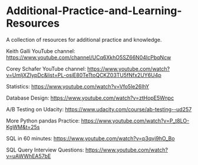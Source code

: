 # Additional-Practice-and-Learning-Resources
A collection of resources for additional practice and knowledge.

Keith Galli YouTube channel: https://www.youtube.com/channel/UCq6XkhO5SZ66N04IcPbqNcw

Corey Schafer YouTube channel: https://www.youtube.com/watch?v=UmljXZIypDc&list=PL-osiE80TeTtoQCKZ03TU5fNfx2UY6U4p

Statistics: https://www.youtube.com/watch?v=Vfo5le26IhY

Database Design: https://www.youtube.com/watch?v=ztHopE5Wnpc

A/B Testing on Udacity: https://www.udacity.com/course/ab-testing--ud257

More Python pandas Practice: https://www.youtube.com/watch?v=P_t8LO-KgWM&t=25s

SQL in 60 minutes: https://www.youtube.com/watch?v=p3qvj9hO_Bo

SQL Query Interview Questions: https://www.youtube.com/watch?v=uAWWhEA57bE
